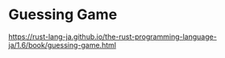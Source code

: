 # Guessing Game

https://rust-lang-ja.github.io/the-rust-programming-language-ja/1.6/book/guessing-game.html